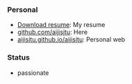 <!--
**aijisjtu/aijisjtu** is a ✨ _special_ ✨ repository because its `README.md` (this file) appears on your GitHub profile.

-->

### Personal
* [Download resume](https://aijisjtu.github.io/pdf/cv/resume_JiAI_EN.pdf): My resume
* [github.com/aijisjtu](https://github.com/aijisjtu): Here
* [aijisjtu.github.io/aijisjtu](https://aijisjtu.github.io): Personal web


### Status
* passionate
